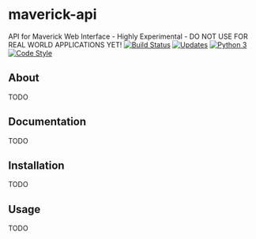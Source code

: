 
# maverick-api

API for Maverick Web Interface - Highly Experimental - DO NOT USE FOR REAL WORLD APPLICATIONS YET!
[![Build Status](http://newdev.maverick.one/jenkins/buildStatus/icon?job=maverick-api/master)](http://newdev.maverick.one/jenkins/blue/organizations/jenkins/maverick-api/activity)
[![Updates](https://pyup.io/repos/github/APRAND/maverick-api-py3/shield.svg)](https://pyup.io/repos/github/APRAND/maverick-api-py3/)
[![Python 3](https://pyup.io/repos/github/APRAND/maverick-api-py3/python-3-shield.svg)](https://pyup.io/repos/github/APRAND/maverick-api-py3/)
[![Code Style](https://img.shields.io/badge/code%20style-black-000000.svg)](https://github.com/ambv/black)

## About
TODO

## Documentation
TODO

## Installation
TODO

## Usage
TODO
